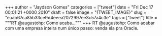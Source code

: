 
+++
author = "Jaydson Gomes"
categories = ["tweet"]
date = "Fri Dec 17 00:01:21 +0000 2010"
draft = false
image = "{TWEET_IMAGE}"
slug = "eaab67ca85b33ce9d4eeea2072997ee3c57a4c3e"
tags = ["tweet"]
title = """RT @augustohp: Como acaba..."""
+++
RT @augustohp: Como acabar com uma empresa inteira num único passo: venda ela pra Oracle.
